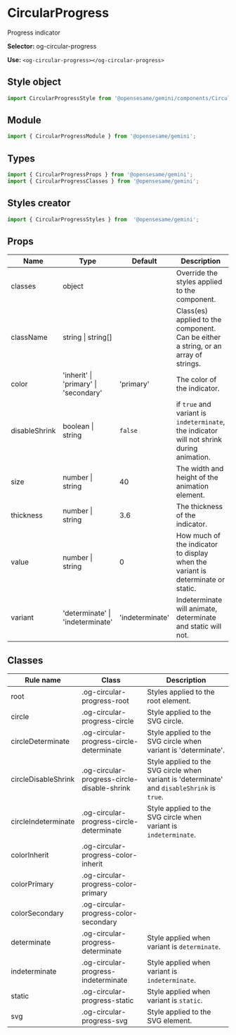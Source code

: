 # CircularProgress
Progress indicator

**Selector:**
og-circular-progress

**Use:**
`<og-circular-progress></og-circular-progress>`

## Style object
```javascript
import CircularProgressStyle from '@opensesame/gemini/components/CircularProgress';
```

## Module
```javascript
import { CircularProgressModule } from '@opensesame/gemini';
```

## Types
```javascript
import { CircularProgressProps } from '@opensesame/gemini';
import { CircularProgressClasses } from '@opensesame/gemini';
```

## Styles creator
```javascript
import { CircularProgressStyles } from  '@opensesame/gemini';
```

## Props
Name | Type | Default | Description
---- | ---- | ------- | -----------
classes | object | | Override the styles applied to the component.
className | string &#124; string[] | | Class(es) applied to the component. Can be either a string, or an array of strings.
color | 'inherit' &#124; 'primary' &#124; 'secondary' | 'primary' | The color of the indicator.
disableShrink | boolean &#124; string | `false` | if `true` and variant is `indeterminate`, the indicator will not shrink during animation.
size | number &#124; string | 40 | The width and height of the animation element.
thickness | number &#124; string | 3.6 | The thickness of the indicator.
value | number &#124; string | 0 | How much of the indicator to display when the variant is determinate or static.
variant | 'determinate' &#124; 'indeterminate' | 'indeterminate' | Indeterminate will animate, determinate and static will not.

## Classes
Rule name | Class | Description
--------- | ----- | -----------
root | .og-circular-progress-root | Styles applied to the root element.
circle | .og-circular-progress-circle | Style applied to the SVG circle.
circleDeterminate | .og-circular-progress-circle-determinate | Style applied to the SVG circle when variant is 'determinate'.
circleDisableShrink | .og-circular-progress-circle-disable-shrink | Style applied to the SVG circle when variant is 'determinate' and `disableShrink` is `true`.
circleIndeterminate | .og-circular-progress-circle-determinate | Style applied to the SVG circle when variant is `indeterminate`.
colorInherit | .og-circular-progress-color-inherit |
colorPrimary | .og-circular-progress-color-primary |
colorSecondary | .og-circular-progress-color-secondary |
determinate | .og-circular-progress-determinate | Style applied when variant is `determinate`.
indeterminate | .og-circular-progress-indeterminate | Style applied when variant is `indeterminate`.
static | .og-circular-progress-static | Style applied when variant is `static`.
svg | .og-circular-progress-svg | Style applied to the SVG element.
